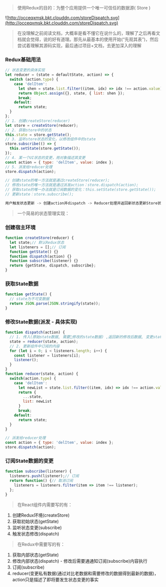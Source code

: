 > 使用Redux的目的：为整个应用提供一个唯一可信任的数据源( Store )

![http://occeqxmsk.bkt.clouddn.com/storeDispatch.svg](http://occeqxmsk.bkt.clouddn.com/storeDispatch.svg)
> 在没理解之前阅读文档，大概率是看不懂它在说什么的，理解了之后再看文档就会觉得，说的好有道理。那先从最基本的使用开始(“先观其表”)，然后尝试着理解其源码实现，最后通过项目+文档，去更加深入的理解

### Redux基础用法
```javascript
// 状态变更的具体实现
let reducer = (state = defaultState, action) => {
  switch (action.type) {
    case 'delItem':
      let shen = state.list.filter((item, idx) => idx !== action.value);
      return Object.assign({}, state, { list: shen });
      break;
    default:
      return state;
  }
};
// 1. 创建createStore(reducer)
let store = createStore(reducer);
// 2. 获取store中的状态
this.state = store.getState();
// 3. 监听store状态的变化，以修改组件中的state
store.subscribe(() => {
  this.setState(store.getState());
});
// 4. 某一个UI状态的变更，用对象描述其变更
const action = { type: 'delItem', value: index };
// 5. 派发给reducer处理
store.dispatch(action);

// 创建state的唯一方法就是通过createStore(reducer);
// 修改state的唯一方法就是通过派发action：store.dispatch(action);
// 获取state的唯一办法就是订阅数据的变化：this.setState(store.getState());
// 更新state：store.subscribe();

用户触发状态更新 -> 创建action并dispatch -> Reducer处理并返回新状态更新Store状态  -> 发布更新状态通知更新组件state
```

>一个简易的状态管理实现：
### 创建宿主环境
```javascript
function createStore(reducer) {
  let state;// 默认Redux状态
  let listeners = [];// 订阅
  function getState() {}
  function dispatch(action) {}
  function subscribe(listener) {}
  return {getState, dispatch, subscribe};
}
```
### 获取State数据
```javascript
function getState() {
  // state为不可变数据
  return JSON.parse(JSON.stringify(state));
}
```
### 修改State数据(派发 - 具体实现)
```javascript
function dispatch(action) {
  // 1. 传入(原始state数据, 需要修改的state数据) ,返回新的修改后数据, 变更state
  state = reducer(state, action);
  // 2. 更新组件中订阅的内容
  for (let i = 0; i < listeners.length; i++) {
    const listener = listeners[i];
    listener();
  }
}
function reducer(state, action) {
  switch(action.type) {
    case 'delItem':
      let newList = state.list.filter((item, idx) => idx !== action.value);
      return {
        ...state,
        list: newList
      }
      break;
    default:
      return state;
  }
}

// 派发给reducer处理
const action = { type: 'delItem', value: index };
store.dispatch(action);
```

### 订阅State数据的变更
```javascript
function subscribe(listener) {
  listeners.push(listener);// 订阅
  return function() {// 取消订阅
    listeners = listeners.filter(item => item !== listener);
  };
}
```
> 在React组件内需要写的有：
1. 创建Redux环境(createStore)
2. 获取初始状态(getState)
3. 监听状态变更(subscribe)
4. 触发状态修改(dispatch)
>在Redux中需要写的有：
1. 获取内部状态(getState)
2. 修改内部状态(dispatch) - 修改后需要通通知订阅(subscribe)内容执行
3. 订阅(subscribe)
4. reducer(变更私有数据(通过对比老数据和需要修改的数据得到最新的数据)，action只是描述了即将要发生状态变更的事实